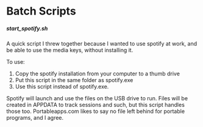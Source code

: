 # Batch Scripts

##### start_spotify.sh

A quick script I threw together because I wanted to use spotify at work, and be able to use the media keys, without installing it.

To use:
1. Copy the spotify installation from your computer to a thumb drive
2. Put this script in the same folder as spotify.exe
3. Use this script instead of spotify.exe.

Spotify will launch and use the files on the USB drive to run. Files will be created in APPDATA to track sessions and such, but this script handles those too. Portableapps.com likes to say no file left behind for portable programs, and I agree.
